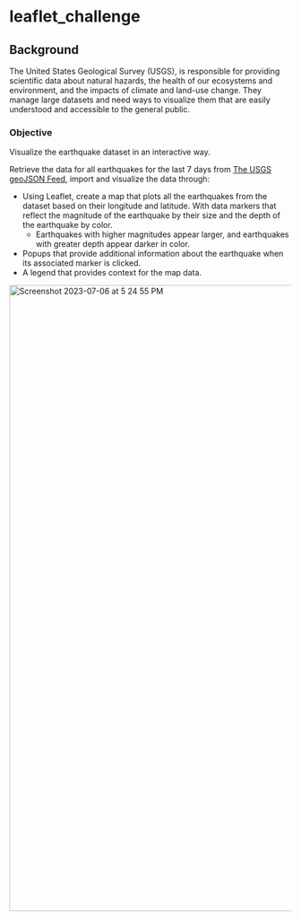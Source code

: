 # leaflet_challenge

Background
---------------
The United States Geological Survey (USGS), is responsible for providing scientific data about natural hazards, the health of our ecosystems and environment, and the impacts of climate and land-use change. They manage large datasets and need ways to visualize them that are easily understood and accessible to the general public.


### Objective ###

Visualize the earthquake dataset in an interactive way.

Retrieve the data for all earthquakes for the last 7 days from [The USGS geoJSON Feed](https://earthquake.usgs.gov/earthquakes/feed/v1.0/geojson.php), import and visualize the data through:
- Using Leaflet, create a map that plots all the earthquakes from the dataset based on their longitude and latitude. With data markers that reflect the magnitude of the earthquake by their size and the depth of the earthquake by color.
    - Earthquakes with higher magnitudes appear larger, and earthquakes with greater depth appear darker in color.
- Popups that provide additional information about the earthquake when its associated marker is clicked.
- A legend that provides context for the map data.

<img width="1116" alt="Screenshot 2023-07-06 at 5 24 55 PM" src="https://github.com/m-janssens-boop/leaflet_challenge/assets/127706155/61b94c1e-6bc7-47d5-a506-91e493161ae0">


